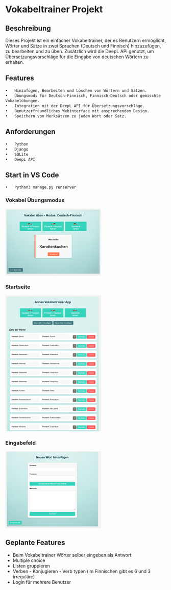 # Vokabeltrainer Projekt

## Beschreibung


Dieses Projekt ist ein einfacher Vokabeltrainer, der es Benutzern ermöglicht, Wörter und Sätze in zwei Sprachen (Deutsch und Finnisch) hinzuzufügen, zu bearbeiten und zu üben. Zusätzlich wird die DeepL API genutzt, um Übersetzungsvorschläge für die Eingabe von deutschen Wörtern zu erhalten.

## Features

	•	Hinzufügen, Bearbeiten und Löschen von Wörtern und Sätzen.
	•	Übungsmodi für Deutsch-Finnisch, Finnisch-Deutsch oder gemischte Vokabelübungen.
	•	Integration mit der DeepL API für Übersetzungsvorschläge.
	•	Benutzerfreundliches Webinterface mit ansprechendem Design.
	•	Speichern von Merksätzen zu jedem Wort oder Satz.

## Anforderungen

	•	Python
	•	Django
	•	SQLite
	•	DeepL API

## Start in VS Code

    •	Python3 manage.py runserver


### Vokabel Übungsmodus
<img src="static/demo_karte.png" alt="Demo Karte" width="300"/>

### Startseite
<img src="static/demo_startseite.png" alt="Demo Startseite" width="300"/>

### Eingabefeld
<img src="static/demo_wort.png" alt="Demo Wort" width="300"/>

## Geplante Features

- Beim Vokabeltrainer Wörter selber eingeben als Antwort
- Multiple choice
- Listen gruppieren
- Verben - Konjugieren - Verb typen (im Finnischen gibt es 6 und 3 irreguläre)
- Login für mehrere Benutzer
